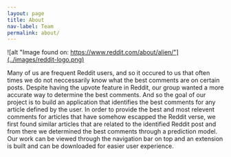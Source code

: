 ```yaml
---
layout: page
title: About
nav-label: Team
permalink: about/
---
```

![alt "Image found on: https://www.reddit.com/about/alien/"](../images/reddit-logo.png)



Many of us are frequent Reddit users, and so it occured to us that often times we do not neccessarily know what the best comments are on certain posts. Despite having the upvote feature in Reddit, our group wanted a more accurate way to determine the best comments. And so the goal of our project is to build an application that identifies the best comments for any article defined by the user. In order to provide the best and most relevent comments for articles that have somehow escapped the Reddit verse, we first found similar articles that are related to the identified Reddit post and from there we determined the best comments through a prediction model. Our work can be viewed through the navigation bar on top and an extension is built and can be downloaded for easier user experience.
